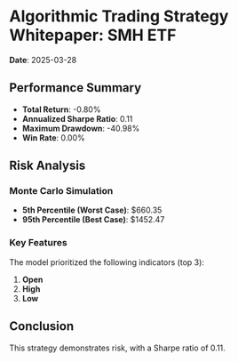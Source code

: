 
# Algorithmic Trading Strategy Whitepaper: SMH ETF  
**Date**: 2025-03-28  

## Performance Summary  
- **Total Return**: -0.80%  
- **Annualized Sharpe Ratio**: 0.11  
- **Maximum Drawdown**: -40.98%  
- **Win Rate**: 0.00%  

## Risk Analysis  
### Monte Carlo Simulation  
- **5th Percentile (Worst Case)**: $660.35  
- **95th Percentile (Best Case)**: $1452.47  

### Key Features  
The model prioritized the following indicators (top 3):  
1. **Open**  
2. **High**  
3. **Low**  

## Conclusion  
This strategy demonstrates risk, with a Sharpe ratio of 0.11.  
